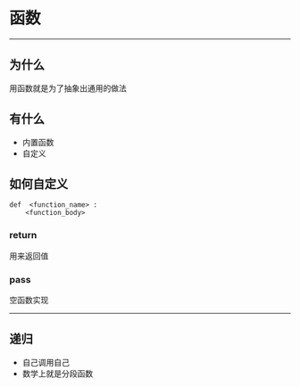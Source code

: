 # 函数
---
## 为什么
用函数就是为了抽象出通用的做法

## 有什么
* 内置函数
* 自定义

## 如何自定义
```
def  <function_name> :
    <function_body>
```

### return
用来返回值

### pass
空函数实现

---
## 递归
* 自己调用自己
* 数学上就是分段函数
